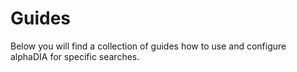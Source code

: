 # Guides
Below you will find a collection of guides how to use and configure alphaDIA for specific searches.
